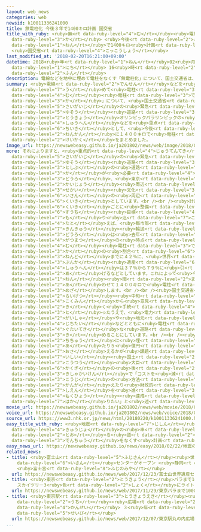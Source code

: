 ```yaml
---
layout: web_news
categories: web
newsid: k10011336241000
title: 無電柱化 今後３年で1400キロ計画 国交省
title_with_ruby: <ruby>無<rt data-ruby-level="4">む</rt></ruby><ruby>電柱<rt data-ruby-level="3">でんちゅう</rt></ruby><ruby>化<rt
  data-ruby-level="3">か</rt></ruby> <ruby>今後<rt data-ruby-level="2">こんご</rt></ruby>３<ruby>年<rt
  data-ruby-level="1">ねん</rt></ruby>で1400キロ<ruby>計画<rt data-ruby-level="2">けいかく</rt></ruby>
  <ruby>国交省<rt data-ruby-level="4">こっこうしょう</rt></ruby>
last_modified_at: '2018-02-20T16:21:00+09:00'
datetime: 2018<ruby>年<rt data-ruby-level="1">ねん</rt></ruby>02<ruby>月<rt data-ruby-level="1">がつ</rt></ruby>20<ruby>日<rt
  data-ruby-level="1">にち</rt></ruby> 16<ruby>時<rt data-ruby-level="2">じ</rt></ruby>21<ruby>分<rt
  data-ruby-level="2">ふん</rt></ruby>
description: 電線などを地中に埋めて電柱をなくす「無電柱化」について、国土交通省は、災害時の緊急輸送道路や東京オリンピックパラリンピックの会場周辺などを重点地域として、今後３年間に１４００キロで電柱をなくす計画をまとめました。
summary: <ruby>電線<rt data-ruby-level="2">でんせん</rt></ruby>などを<ruby>地中<rt data-ruby-level="2">ちちゅう</rt></ruby>に<ruby>埋<rt
  data-ruby-level="7">う</rt></ruby>めて<ruby>電柱<rt data-ruby-level="3">でんちゅう</rt></ruby>をなくす「<ruby>無<rt
  data-ruby-level="4">む</rt></ruby><ruby>電柱<rt data-ruby-level="3">でんちゅう</rt></ruby><ruby>化<rt
  data-ruby-level="3">か</rt></ruby>」について、<ruby>国土交通省<rt data-ruby-level="4">こくどこうつうしょう</rt></ruby>は、<ruby>災害時<rt
  data-ruby-level="5">さいがいじ</rt></ruby>の<ruby>緊急<rt data-ruby-level="7">きんきゅう</rt></ruby><ruby>輸送<rt
  data-ruby-level="5">ゆそう</rt></ruby><ruby>道路<rt data-ruby-level="3">どうろ</rt></ruby>や<ruby>東京<rt
  data-ruby-level="2">とうきょう</rt></ruby>オリンピックパラリンピックの<ruby>会場<rt data-ruby-level="2">かいじょう</rt></ruby><ruby>周辺<rt
  data-ruby-level="4">しゅうへん</rt></ruby>などを<ruby>重点<rt data-ruby-level="3">じゅうてん</rt></ruby><ruby>地域<rt
  data-ruby-level="6">ちいき</rt></ruby>として、<ruby>今後<rt data-ruby-level="2">こんご</rt></ruby>３<ruby>年間<rt
  data-ruby-level="2">ねんかん</rt></ruby>に１４００キロで<ruby>電柱<rt data-ruby-level="3">でんちゅう</rt></ruby>をなくす<ruby>計画<rt
  data-ruby-level="2">けいかく</rt></ruby>をまとめました。
image_url: https://newswebeasy.github.io/ja201802/news/web/image/2018/02/20/K10011336241_1802201625_1802201626_01_02.jpg
more: それによりますと、<ruby>重点的<rt data-ruby-level="4">じゅうてんてき</rt></ruby>に<ruby>電柱<rt data-ruby-level="3">でんちゅう</rt></ruby>をなくすのは<ruby>災害時<rt
  data-ruby-level="5">さいがいじ</rt></ruby>の<ruby>緊急<rt data-ruby-level="7">きんきゅう</rt></ruby><ruby>輸送<rt
  data-ruby-level="5">ゆそう</rt></ruby><ruby>道路<rt data-ruby-level="3">どうろ</rt></ruby>になる<ruby>都市部<rt
  data-ruby-level="3">としぶ</rt></ruby>の<ruby>道路<rt data-ruby-level="3">どうろ</rt></ruby>や、バリアフリー<ruby>化<rt
  data-ruby-level="3">か</rt></ruby>が<ruby>必要<rt data-ruby-level="4">ひつよう</rt></ruby>な<ruby>道路<rt
  data-ruby-level="3">どうろ</rt></ruby>、<ruby>東京<rt data-ruby-level="2">とうきょう</rt></ruby>オリンピックパラリンピックの<ruby>会場<rt
  data-ruby-level="2">かいじょう</rt></ruby><ruby>周辺<rt data-ruby-level="4">しゅうへん</rt></ruby>、それに<ruby>世界<rt
  data-ruby-level="3">せかい</rt></ruby><ruby>文化<rt data-ruby-level="3">ぶんか</rt></ruby><ruby>遺産<rt
  data-ruby-level="6">いさん</rt></ruby>の<ruby>周辺<rt data-ruby-level="4">しゅうへん</rt></ruby>など４つの<ruby>区域<rt
  data-ruby-level="6">くいき</rt></ruby>としています。<br /><br /><ruby>計画<rt data-ruby-level="2">けいかく</rt></ruby>では、<ruby>区域<rt
  data-ruby-level="6">くいき</rt></ruby>ごとに<ruby>整備<rt data-ruby-level="5">せいび</rt></ruby>の<ruby>数値<rt
  data-ruby-level="6">すうち</rt></ruby><ruby>目標<rt data-ruby-level="4">もくひょう</rt></ruby>も<ruby>盛<rt
  data-ruby-level="7">も</rt></ruby>り<ruby>込<rt data-ruby-level="7">こ</rt></ruby>み、<ruby>例<rt
  data-ruby-level="4">たと</rt></ruby>えば、<ruby>都市部<rt data-ruby-level="3">としぶ</rt></ruby>の<ruby>緊急<rt
  data-ruby-level="7">きんきゅう</rt></ruby><ruby>輸送<rt data-ruby-level="5">ゆそう</rt></ruby><ruby>道路<rt
  data-ruby-level="3">どうろ</rt></ruby>は<ruby>去年<rt data-ruby-level="3">きょねん</rt></ruby>３<ruby>月末<rt
  data-ruby-level="4">がつまつ</rt></ruby>の<ruby>時点<rt data-ruby-level="2">じてん</rt></ruby>で３４％だった<ruby>無<rt
  data-ruby-level="4">む</rt></ruby><ruby>電柱<rt data-ruby-level="3">でんちゅう</rt></ruby><ruby>化<rt
  data-ruby-level="3">か</rt></ruby>の<ruby>割合<rt data-ruby-level="6">わりあい</rt></ruby>を２０２０<ruby>年度<rt
  data-ruby-level="3">ねんど</rt></ruby>までに４２％に、<ruby>世界<rt data-ruby-level="3">せかい</rt></ruby><ruby>文化<rt
  data-ruby-level="3">ぶんか</rt></ruby><ruby>遺産<rt data-ruby-level="6">いさん</rt></ruby>の<ruby>周辺<rt
  data-ruby-level="4">しゅうへん</rt></ruby>は３７％から７９％に<ruby>引<rt data-ruby-level="2">ひ</rt></ruby>き<ruby>上<rt
  data-ruby-level="2">あ</rt></ruby>げるなどとしています。これによって<ruby>今後<rt data-ruby-level="2">こんご</rt></ruby>３<ruby>年<rt
  data-ruby-level="1">ねん</rt></ruby><ruby>間<rt data-ruby-level="2">ま</rt></ruby>に<ruby>合<rt
  data-ruby-level="2">あ</rt></ruby>わせて１４００キロで<ruby>電柱<rt data-ruby-level="3">でんちゅう</rt></ruby>をなくすことを<ruby>目指<rt
  data-ruby-level="3">めざ</rt></ruby>します。<br /><br /><ruby>国土交通省<rt data-ruby-level="4">こくどこうつうしょう</rt></ruby>では、<ruby>来月<rt
  data-ruby-level="2">らいげつ</rt></ruby><ruby>中旬<rt data-ruby-level="7">ちゅうじゅん</rt></ruby>まで、<ruby>国民<rt
  data-ruby-level="4">こくみん</rt></ruby>から<ruby>意見<rt data-ruby-level="3">いけん</rt></ruby>を<ruby>聞<rt
  data-ruby-level="2">き</rt></ruby>く<ruby>手続<rt data-ruby-level="4">てつづ</rt></ruby>きを<ruby>取<rt
  data-ruby-level="3">と</rt></ruby>ったうえで、<ruby>電力<rt data-ruby-level="2">でんりょく</rt></ruby><ruby>会社<rt
  data-ruby-level="2">がいしゃ</rt></ruby>や<ruby>地元<rt data-ruby-level="2">じもと</rt></ruby>の<ruby>自治体<rt
  data-ruby-level="4">じちたい</rt></ruby>などとともに<ruby>電柱<rt data-ruby-level="3">でんちゅう</rt></ruby>をなくす<ruby>具体的<rt
  data-ruby-level="4">ぐたいてき</rt></ruby>な<ruby>道路<rt data-ruby-level="3">どうろ</rt></ruby>を<ruby>決<rt
  data-ruby-level="3">き</rt></ruby>めることにしています。<br /><br /><ruby>電線<rt data-ruby-level="2">でんせん</rt></ruby>などを<ruby>地中<rt
  data-ruby-level="2">ちちゅう</rt></ruby>に<ruby>埋<rt data-ruby-level="7">う</rt></ruby>めるには１キロメートル<ruby>当<rt
  data-ruby-level="2">あ</rt></ruby>たり５<ruby>億円<rt data-ruby-level="4">おくえん</rt></ruby>かかるとされているため、コストをどう<ruby>抑<rt
  data-ruby-level="7">おさ</rt></ruby>えるかが<ruby>課題<rt data-ruby-level="4">かだい</rt></ruby>になります。<ruby>石井<rt
  data-ruby-level="7">いしい</rt></ruby><ruby>国土<rt data-ruby-level="2">こくど</rt></ruby><ruby>交通<rt
  data-ruby-level="2">こうつう</rt></ruby><ruby>大臣<rt data-ruby-level="4">だいじん</rt></ruby>は、<ruby>閣議<rt
  data-ruby-level="6">かくぎ</rt></ruby>の<ruby>後<rt data-ruby-level="2">あと</rt></ruby>の<ruby>記者会見<rt
  data-ruby-level="3">きしゃかいけん</rt></ruby>で「コストを<ruby>減<rt data-ruby-level="5">へ</rt></ruby>らす<ruby>工事<rt
  data-ruby-level="3">こうじ</rt></ruby>の<ruby>方法<rt data-ruby-level="4">ほうほう</rt></ruby>を<ruby>考<rt
  data-ruby-level="2">かんが</rt></ruby>えたり<ruby>財政的<rt data-ruby-level="5">ざいせいてき</rt></ruby>な<ruby>支援<rt
  data-ruby-level="7">しえん</rt></ruby>を<ruby>進<rt data-ruby-level="3">すす</rt></ruby>めたりして<ruby>目標<rt
  data-ruby-level="4">もくひょう</rt></ruby><ruby>達成<rt data-ruby-level="4">たっせい</rt></ruby>を<ruby>図<rt
  data-ruby-level="7">はか</rt></ruby>りたい」と<ruby>述<rt data-ruby-level="5">の</rt></ruby>べました。
movie_url: https://newswebeasy.github.io/ja201802/news/web/movie/2018/02/20/k10011336241_201802201816_201802201819.mp4
voice_url: https://newswebeasy.github.io/ja201802/news/web/voice/2018/02/20/k10011336241_201802201816_201802201819.mp3
source_url: https://www3.nhk.or.jp/news/html/20180220/k10011336241000.html
easy_title_with_ruby: <ruby>地震<rt data-ruby-level="7">じしん</rt></ruby>のとき<ruby>救助<rt
  data-ruby-level="4">きゅうじょ</rt></ruby>の<ruby>車<rt data-ruby-level="1">くるま</rt></ruby>が<ruby>通<rt
  data-ruby-level="2">とお</rt></ruby>る<ruby>道<rt data-ruby-level="2">みち</rt></ruby>などの<ruby>電柱<rt
  data-ruby-level="3">でんちゅう</rt></ruby>をなくす<ruby>計画<rt data-ruby-level="2">けいかく</rt></ruby>
easy_news_url: https://newswebeasy.github.io/news/easy/2018/02/22/地震のとき救助の車が通る道などの電柱をなくす計画
related_news:
- title: <ruby>富士山<rt data-ruby-level="5">ふじさん</rt></ruby><ruby>世界<rt data-ruby-level="3">せかい</rt></ruby><ruby>遺産<rt
    data-ruby-level="6">いさん</rt></ruby>センターがオープン <ruby>静岡<rt data-ruby-level="7">しずおか</rt></ruby>
    <ruby>富士宮<rt data-ruby-level="8">ふじのみや</rt></ruby>
  url: https://newswebeasy.github.io/news/web/2017/12/23/富士山世界遺産センターがオープン-静岡-富士宮
- title: <ruby>東京<rt data-ruby-level="2">とうきょう</rt></ruby>パラまで1000<ruby>日<rt data-ruby-level="1">にち</rt></ruby>
    スカイツリー3<ruby>色<rt data-ruby-level="2">しょく</rt></ruby>にライトアップ
  url: https://newswebeasy.github.io/news/web/2017/11/29/東京パラまで1000日-スカイツリー3色にライトアップ
- title: <ruby>東京駅<rt data-ruby-level="3">とうきょうえき</rt></ruby><ruby>丸<rt data-ruby-level="2">まる</rt></ruby>の<ruby>内<rt
    data-ruby-level="2">うち</rt></ruby><ruby>広場<rt data-ruby-level="2">ひろば</rt></ruby>が<ruby>完成<rt
    data-ruby-level="4">かんせい</rt></ruby> ３<ruby>年<rt data-ruby-level="1">ねん</rt></ruby>がかりで<ruby>整備<rt
    data-ruby-level="5">せいび</rt></ruby>
  url: https://newswebeasy.github.io/news/web/2017/12/07/東京駅丸の内広場が完成-3年がかりで整備
...
```

